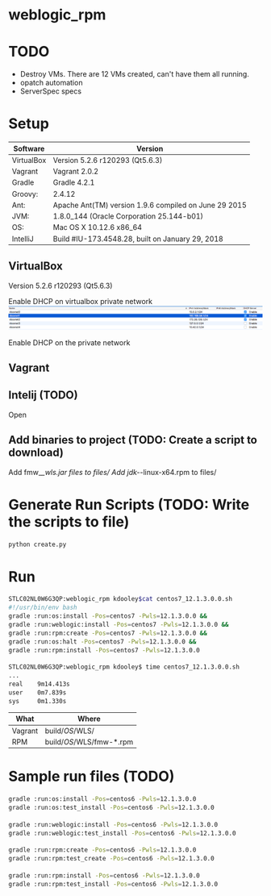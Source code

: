 # weblogic_rpm

# TODO
- Destroy VMs.  There are 12 VMs created, can't have them all running.
- opatch automation
- ServerSpec specs

# Setup 

|Software|Version|
|---|---|
|VirtualBox | Version 5.2.6 r120293 (Qt5.6.3)
|Vagrant    | Vagrant 2.0.2 
|Gradle     | Gradle 4.2.1 
|Groovy:    | 2.4.12 
|Ant:       | Apache Ant(TM) version 1.9.6 compiled on June 29 2015
|JVM:       | 1.8.0_144 (Oracle Corporation 25.144-b01)
|OS:        | Mac OS X 10.12.6 x86_64
|IntelliJ|Build #IU-173.4548.28, built on January 29, 2018


## VirtualBox
Version 5.2.6 r120293 (Qt5.6.3)

Enable DHCP on virtualbox private network
![alt text](docs/img/main/vb_dhcp.png "Virtual Box DHCP")

Enable DHCP on the private network

## Vagrant


## Intelij (TODO)
Open 

## Add binaries to project (TODO: Create a script to download) 
Add fmw_*_wls.jar files to files/
Add jdk-*-linux-x64.rpm to files/ 

# Generate Run Scripts (TODO: Write the scripts to file)
```bash
python create.py
```

# Run
```bash
STLC02NL0W6G3QP:weblogic_rpm kdooley$cat centos7_12.1.3.0.0.sh 
#!/usr/bin/env bash
gradle :run:os:install -Pos=centos7 -Pwls=12.1.3.0.0 &&
gradle :run:weblogic:install -Pos=centos7 -Pwls=12.1.3.0.0 &&
gradle :run:rpm:create -Pos=centos7 -Pwls=12.1.3.0.0 &&
gradle :run:os:halt -Pos=centos7 -Pwls=12.1.3.0.0 &&
gradle :run:rpm:install -Pos=centos7 -Pwls=12.1.3.0.0

STLC02NL0W6G3QP:weblogic_rpm kdooley$ time centos7_12.1.3.0.0.sh 
...
real    9m14.413s
user    0m7.839s
sys     0m1.330s
```

What|Where
---|---
Vagrant | build/$OS/$WLS/
RPM|build/$OS/$WLS/fmw-*.rpm|


# Sample run files (TODO)
```bash
gradle :run:os:install -Pos=centos6 -Pwls=12.1.3.0.0
gradle :run:os:test_install -Pos=centos6 -Pwls=12.1.3.0.0
  
gradle :run:weblogic:install -Pos=centos6 -Pwls=12.1.3.0.0
gradle :run:weblogic:test_install -Pos=centos6 -Pwls=12.1.3.0.0

gradle :run:rpm:create -Pos=centos6 -Pwls=12.1.3.0.0
gradle :run:rpm:test_create -Pos=centos6 -Pwls=12.1.3.0.0

gradle :run:rpm:install -Pos=centos6 -Pwls=12.1.3.0.0
gradle :run:rpm:test_install -Pos=centos6 -Pwls=12.1.3.0.0
```